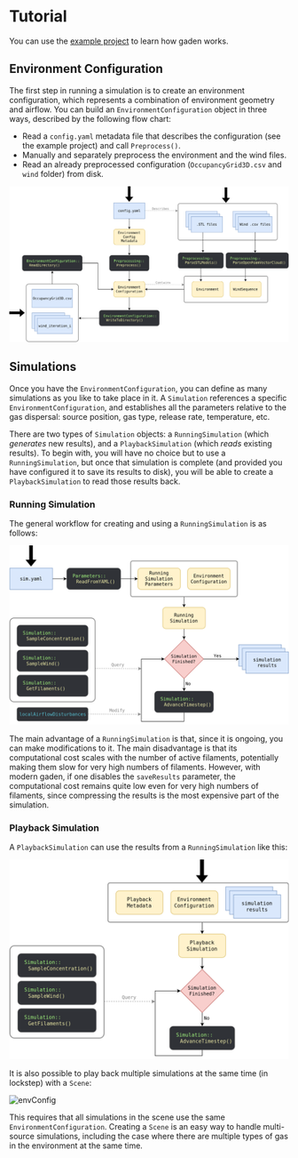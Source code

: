 # Tutorial

You can use the [example project](../example_project/) to learn how gaden works.

## Environment Configuration
The first step in running a simulation is to create an environment configuration, which represents a combination of environment geometry and airflow. You can build an `EnvironmentConfiguration` object in three ways, described by the following flow chart:

- Read a `config.yaml` metadata file that describes the configuration (see the example project) and call `Preprocess()`.
- Manually and separately preprocess the environment and the wind files.
- Read an already preprocessed configuration (`OccupancyGrid3D.csv` and `wind` folder) from disk.

![envConfig](diagrams/EnvironmentConfig.png) 

## Simulations
Once you have the `EnvironmentConfiguration`, you can define as many simulations as you like to take place in it. A `Simulation` references a specific `EnvironmentConfiguration`, and establishes all the parameters relative to the gas dispersal: source position, gas type, release rate, temperature, etc. 

There are two types of `Simulation` objects: a `RunningSimulation` (which *generates* new results), and a `PlaybackSimulation` (which *reads* existing results). To begin with, you will have no choice but to use a `RunningSimulation`, but once that simulation is complete (and provided you have configured it to save its results to disk), you will be able to create a `PlaybackSimulation` to read those results back.

### Running Simulation
The general workflow for creating and using a `RunningSimulation` is as follows:

![envConfig](diagrams/RunSimulation.png) 

The main advantage of a `RunningSimulation` is that, since it is ongoing, you can make modifications to it. The main disadvantage is that its computational cost scales with the number of active filaments, potentially making them slow for very high numbers of filaments. However, with modern gaden, if one disables the `saveResults` parameter, the computational cost remains quite low even for very high numbers of filaments, since compressing the results is the most expensive part of the simulation.

### Playback Simulation
A `PlaybackSimulation` can use the results from a `RunningSimulation` like this:

![envConfig](diagrams/PlaybackSimulation.png) 

It is also possible to play back multiple simulations at the same time (in lockstep) with a `Scene`:

![envConfig](diagrams/Scene.png) 

This requires that all simulations in the scene use the same `EnvironmentConfiguration`. Creating a `Scene` is an easy way to handle multi-source simulations, including the case where there are multiple types of gas in the environment at the same time.